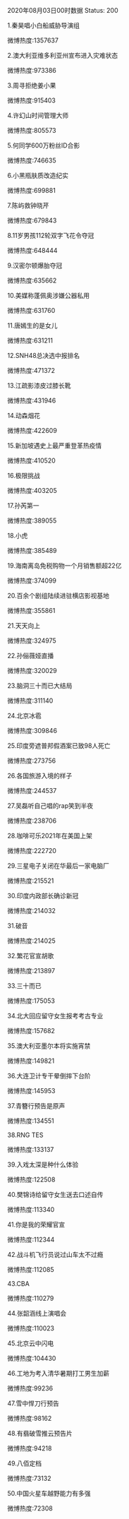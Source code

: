 2020年08月03日00时数据
Status: 200

1.秦昊唱小白船威胁导演组

微博热度:1357637

2.澳大利亚维多利亚州宣布进入灾难状态

微博热度:973386

3.周寻拒绝姜小果

微博热度:915403

4.许幻山时间管理大师

微博热度:805573

5.何同学600万粉丝ID合影

微博热度:746635

6.小黑瓶肤质改造纪实

微博热度:699881

7.陈屿救钟晓芹

微博热度:679843

8.11岁男孩112轮双字飞花令夺冠

微博热度:648444

9.汉密尔顿爆胎夺冠

微博热度:635662

10.美媒称蓬佩奥涉嫌公器私用

微博热度:631760

11.唐嫣生的是女儿

微博热度:631211

12.SNH48总决选中报排名

微博热度:471372

13.江疏影漆皮过膝长靴

微博热度:431946

14.动森烟花

微博热度:422609

15.新加坡遇史上最严重登革热疫情

微博热度:410520

16.极限挑战

微博热度:403205

17.孙芮第一

微博热度:389055

18.小虎

微博热度:385489

19.海南离岛免税购物一个月销售额超22亿

微博热度:374099

20.百余个剧组陆续进驻横店影视基地

微博热度:355861

21.天天向上

微博热度:324975

22.孙俪薇娅直播

微博热度:320029

23.脑洞三十而已大结局

微博热度:311140

24.北京冰雹

微博热度:309846

25.印度旁遮普邦假酒案已致98人死亡

微博热度:273756

26.各国旅游入境的样子

微博热度:244537

27.吴磊听自己唱的rap笑到半夜

微博热度:238706

28.咖啡可乐2021年在美国上架

微博热度:222720

29.三星电子关闭在华最后一家电脑厂

微博热度:215521

30.印度内政部长确诊新冠

微博热度:214032

31.破音

微博热度:214025

32.繁花官宣胡歌

微博热度:213897

33.三十而已

微博热度:175053

34.北大回应留守女生报考考古专业

微博热度:157682

35.澳大利亚墨尔本将实施宵禁

微博热度:149821

36.大连卫计专干晕倒摔下台阶

微博热度:145953

37.青簪行预告是原声

微博热度:134551

38.RNG TES

微博热度:133137

39.入戏太深是种什么体验

微博热度:122508

40.樊锦诗给留守女生送去口述自传

微博热度:113340

41.你是我的荣耀官宣

微博热度:112344

42.战斗机飞行员说过山车太不过瘾

微博热度:112085

43.CBA

微博热度:110279

44.张韶涵线上演唱会

微博热度:110023

45.北京云中闪电

微博热度:104430

46.工地为考入清华暑期打工男生加薪

微博热度:99236

47.雪中悍刀行预告

微博热度:98162

48.有翡破雪推云预告片

微博热度:94218

49.八佰定档

微博热度:73132

50.中国火星车越野能力有多强

微博热度:72308

